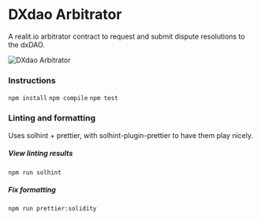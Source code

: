 # DXdao Arbitrator #
A realit.io arbitrator contract to request and submit dispute resolutions to the dxDAO.

![DXdao Arbitrator](/DXdao_arbitrator.png)

### Instructions
`npm install`
`npm compile`
`npm test`

### Linting and formatting
Uses solhint + prettier, with solhint-plugin-prettier to have them play nicely.

##### View linting results
`npm run solhint` 

##### Fix formatting
`npm run prettier:solidity` 